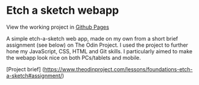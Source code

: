 # Etch a sketch webapp

View the working project in [Github Pages](https://nathoggles.github.io/etch-a-sketch/)


A simple etch-a-sketch web app, made on my own from a short brief assignment (see below) on The Odin Project.
I used the project to further hone my JavaScript, CSS, HTML and Git skills.
I particularly aimed to make the webapp look nice on both PCs/tablets and mobile.






[Project brief] (https://www.theodinproject.com/lessons/foundations-etch-a-sketch#assignment/)
